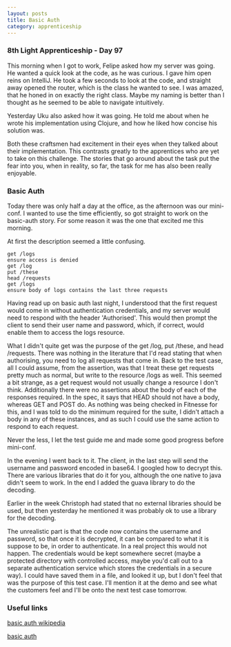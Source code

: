 ```yaml
---
layout: posts
title: Basic Auth
category: apprenticeship
---
```

### 8th Light Apprenticeship - Day 97

This morning when I got to work, Felipe asked how my server was going. He wanted a quick look at the code, as he was curious. I gave him open reins on IntelliJ. He took a few seconds to look at the code, and straight away opened the router, which is the class he wanted to see. I was amazed, that he honed in on exactly the right class. Maybe my naming is better than I thought as he seemed to be able to navigate intuitively. 

<!--break--> 

Yesterday Uku also asked how it was going. He told me about when he wrote his implementation using Clojure, and how he liked how concise his solution was. 

Both these craftsmen had excitement in their eyes when they talked about their implementation. This contrasts greatly to the apprentices who are yet to take on this challenge. The stories that go around about the task put the fear into you, when in reality, so far, the task for me has also been really enjoyable.


### Basic Auth

Today there was only half a day at the office, as the afternoon was our mini-conf. I wanted to use the time efficiently, so got straight to work on the basic-auth story. For some reason it was the one that excited me this morning. 

At first the description seemed a little confusing. 

    get /logs
    ensure access is denied
    get /log
    put /these
    head /requests
    get /logs
    ensure body of logs contains the last three requests
    
Having read up on basic auth last night, I understood that the first request would come in without authentication credentials, and my server would need to respond with the header 'Authorised'. This would then prompt the client to send their user name and password, which, if correct, would enable them to access the logs resource.

What I didn't quite get was the purpose of the get /log, put /these, and head /requests. There was nothing in the literature that I'd read stating that when authorising, you need to log all requests that come in. 
Back to the test case, all I could assume, from the assertion, was that I treat these get requests pretty much as normal, but write to the resource /logs as well. This seemed a bit strange, as a get request would not usually change a resource I don't think. Additionally there were no assertions about the body of each of the responses required. In the spec, it says that HEAD should not have a body, whereas GET and POST do. As nothing was being checked in Fitnesse for this, and I was told to do the minimum required for the suite, I didn't attach a body in any of these instances, and as such I could use the same action to respond to each request.

Never the less, I let the test guide me and made some good progress before mini-conf.

In the evening I went back to it. The client, in the last step will send the username and password encoded in base64. I googled how to decrypt this. There are various libraries that do it for you, although the one native to java didn't seem to work. In the end I added the guava library to do the decoding. 

Earlier in the week Christoph had stated that no external libraries should be used, but then yesterday he mentioned it was probably ok to use a library for the decoding. 

The unrealistic part is that the code now contains the username and password, so that once it is decrypted, it can be compared to what it is suppose to be, in order to authenticate. In a real project this would not happen. The credentials would be kept somewhere secret (maybe a protected directory with controlled access, maybe you'd call out to a separate authentication service which stores the credentials in a secure way). I could have saved them in a file, and looked it up, but I don't feel that was the purpose of this test case. I'll mention it at the demo and see what the customers feel and I'll be onto the next test case tomorrow. 

### Useful links

[basic auth wikipedia](https://en.wikipedia.org/wiki/Basic_access_authentication)

[basic auth](https://www.httpwatch.com/httpgallery/authentication/)
